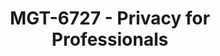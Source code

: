 ---
layout: course
title: MGT-6727 - Privacy for Professionals
aliases: 
course_id: MGT-6727
permalink: /MGT-6727/
avg_difficulty: 1.80
avg_rating: 4.09
avg_workload: 3.09
---